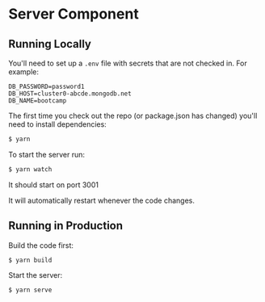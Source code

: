 # Server Component

## Running Locally

You'll need to set up a `.env` file with secrets that are not checked in. For example:

```
DB_PASSWORD=password1
DB_HOST=cluster0-abcde.mongodb.net
DB_NAME=bootcamp
```

The first time you check out the repo (or package.json has changed) you'll need to install dependencies:

```bash
$ yarn
```
  
To start the server run:

```bash
$ yarn watch
```
  
It should start on port 3001

It will automatically restart whenever the code changes.

## Running in Production

Build the code first:

```
$ yarn build
```
  
Start the server:

```
$ yarn serve
```
